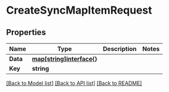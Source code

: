 # CreateSyncMapItemRequest

## Properties

Name | Type | Description | Notes
------------ | ------------- | ------------- | -------------
**Data** | [**map[string]interface{}**](.md) |  | 
**Key** | **string** |  | 

[[Back to Model list]](../README.md#documentation-for-models) [[Back to API list]](../README.md#documentation-for-api-endpoints) [[Back to README]](../README.md)


